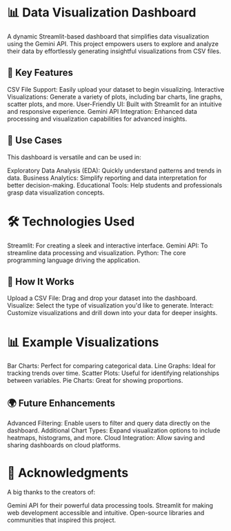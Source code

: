 # 📊 Data Visualization Dashboard
A dynamic Streamlit-based dashboard that simplifies data visualization using the Gemini API. This project empowers users to explore and analyze their data by effortlessly generating insightful visualizations from CSV files.

## 🌟 Key Features
CSV File Support: Easily upload your dataset to begin visualizing.
Interactive Visualizations: Generate a variety of plots, including bar charts, line graphs, scatter plots, and more.
User-Friendly UI: Built with Streamlit for an intuitive and responsive experience.
Gemini API Integration: Enhanced data processing and visualization capabilities for advanced insights.

## 🚀 Use Cases
This dashboard is versatile and can be used in:

Exploratory Data Analysis (EDA): Quickly understand patterns and trends in data.
Business Analytics: Simplify reporting and data interpretation for better decision-making.
Educational Tools: Help students and professionals grasp data visualization concepts.

# 🛠️ Technologies Used
Streamlit: For creating a sleek and interactive interface.
Gemini API: To streamline data processing and visualization.
Python: The core programming language driving the application.

## 🎯 How It Works
Upload a CSV File: Drag and drop your dataset into the dashboard.
Visualize: Select the type of visualization you'd like to generate.
Interact: Customize visualizations and drill down into your data for deeper insights.

# 📊 Example Visualizations
Bar Charts: Perfect for comparing categorical data.
Line Graphs: Ideal for tracking trends over time.
Scatter Plots: Useful for identifying relationships between variables.
Pie Charts: Great for showing proportions.

## 🌍 Future Enhancements
Advanced Filtering: Enable users to filter and query data directly on the dashboard.
Additional Chart Types: Expand visualization options to include heatmaps, histograms, and more.
Cloud Integration: Allow saving and sharing dashboards on cloud platforms.

# 🙌 Acknowledgments
A big thanks to the creators of:

Gemini API for their powerful data processing tools.
Streamlit for making web development accessible and intuitive.
Open-source libraries and communities that inspired this project.
